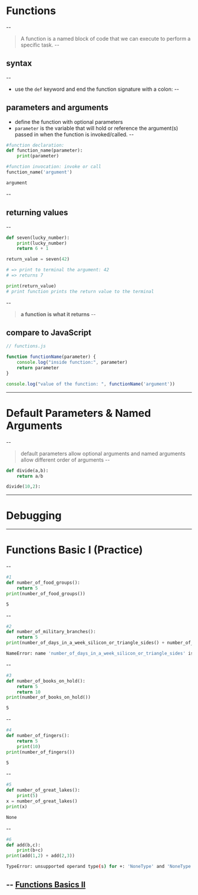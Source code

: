 # Functions
--
>A function is a named block of code that we can execute to perform a specific task.
--
## syntax
--
- use the `def` keyword and end the function signature with a colon:
--
## parameters and arguments
- define the function with optional parameters
- `parameter` is the variable that will hold or reference the argument(s) passed in when the function is invoked/called.
--
```py
#function declaration:
def function_name(parameter):
    print(parameter)
```
<!-- .element: class="fragment" -->
```py
#function invocation: invoke or call
function_name('argument')
```
<!-- .element: class="fragment" -->
```bash
argument
```
<!-- .element: class="fragment" -->
--
## returning values
--
```py
def seven(lucky_number):
    print(lucky_number)
    return 6 + 1
```
<!-- .element: class="fragment" -->
```py
return_value = seven(42)
```
<!-- .element: class="fragment" -->
```bash
# => print to terminal the argument: 42
# => returns 7
```
<!-- .element: class="fragment" -->
```py
print(return_value)
# print function prints the return value to the terminal
```
<!-- .element: class="fragment" -->
--
>**a function is what it returns**
--
## compare to JavaScript

```javascript
// functions.js

function functionName(parameter) {
    console.log("inside function:", parameter)
    return parameter
}

console.log("value of the function: ", functionName('argument'))
```
---
# Default Parameters & Named Arguments
--
>default parameters allow optional arguments and named arguments allow different order of arguments
--

```py
def divide(a,b):
    return a/b
```
<!-- .element: class="fragment" -->
```py
divide(10,2):
```
<!-- .element: class="fragment" -->

---
# Debugging
---
# Functions Basic I (Practice)
--
```py
#1
def number_of_food_groups():
    return 5
print(number_of_food_groups())
```

```bash
5
```
<!-- .element: class="fragment" -->
--
```py
#2
def number_of_military_branches():
    return 5
print(number_of_days_in_a_week_silicon_or_triangle_sides() + number_of_military_branches())
```
```bash
NameError: name 'number_of_days_in_a_week_silicon_or_triangle_sides' is not defined
```
<!-- .element: class="fragment" -->
--
```py
#3
def number_of_books_on_hold():
    return 5
    return 10
print(number_of_books_on_hold())
```
```bash
5
```
<!-- .element: class="fragment" -->
--
```py
#4
def number_of_fingers():
    return 5
    print(10)
print(number_of_fingers())

```
```bash
5
```
<!-- .element: class="fragment" -->
--
```py
#5
def number_of_great_lakes():
    print(5)
x = number_of_great_lakes()
print(x)
```
```bash
None
```
<!-- .element: class="fragment" -->

--
```py
#6
def add(b,c):
    print(b+c)
print(add(1,2) + add(2,3))
```
```bash
TypeError: unsupported operand type(s) for +: 'NoneType' and 'NoneType'
```
<!-- .element: class="fragment" -->

--
[Functions Basics II](https://github.com/tmax818/functions_basics_ii_python) 
--

